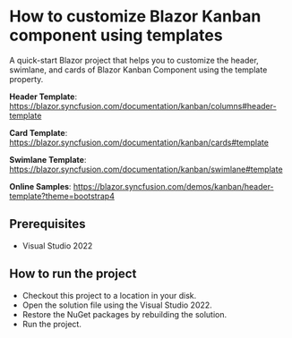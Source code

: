# How to customize Blazor Kanban component using templates

A quick-start Blazor project that helps you to customize the header, swimlane, and cards of Blazor Kanban Component using the template property.

**Header Template**: https://blazor.syncfusion.com/documentation/kanban/columns#header-template

**Card Template**: https://blazor.syncfusion.com/documentation/kanban/cards#template

**Swimlane Template**: https://blazor.syncfusion.com/documentation/kanban/swimlane#template

**Online Samples**: https://blazor.syncfusion.com/demos/kanban/header-template?theme=bootstrap4

## Prerequisites

* Visual Studio 2022

## How to run the project

* Checkout this project to a location in your disk.
* Open the solution file using the Visual Studio 2022.
* Restore the NuGet packages by rebuilding the solution.
* Run the project.
